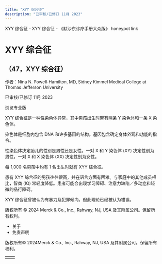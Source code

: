 ```yaml
---
title: "XYY 综合征"
description: "已审核/已修订 11月 2023"
---
```


﻿XYY 综合征 - XYY 综合征 - 《默沙东诊疗手册大众版》 honeypot link

# XYY 综合征

## （47，XYY 综合征）

作者：Nina N. Powell-Hamilton, MD, Sidney Kimmel Medical College at Thomas Jefferson
University

已审核/已修订 11月 2023

浏览专业版

XYY 综合征是一种性染色体异常，其中男孩出生时带有两条 Y 染色体和一条 X 染色体。

染色体是细胞内包含 DNA 和许多基因的结构。基因包含确定身体外观和功能的指令。

性染色体决定胎儿的性别是男性还是女性。一对 X 和 Y 染色体 (XY) 决定性别为男性，一对 X 和 X 染色体 (XX) 决定性别为女性。

每 1,000 名男孩中约有 1 名出生时就有 XYY 综合征。

患有 XYY 综合征的男孩往往很高，并在语言方面有困难。与家庭中的其他成员相比，智商 (IQ) 常轻度降低。患者可能会出现学习障碍、注意力缺陷／多动症和轻微的品行障碍。

XYY 综合征曾被认为有暴力及犯罪倾向，但此理论已经被认为错误。



版权所有 © 2024
Merck & Co., Inc., Rahway, NJ, USA 及其附属公司。保留所有权利。

- 关于
- 免责声明

版权所有© 2024Merck & Co., Inc., Rahway, NJ, USA 及其附属公司。保留所有权利。

|     |     |
| --- | --- |
|  |  |
